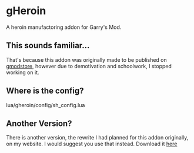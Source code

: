 # gHeroin
 A heroin manufactoring addon for Garry's Mod.

## This sounds familiar...
That's because this addon was originally made to be published on [gmodstore](https://www.gmodstore.com/), however due to demotivation and schoolwork, I stopped working on it.

## Where is the config?
lua/gheroin/config/sh_config.lua

## Another Version?
There is another version, the rewrite I had planned for this addon originally, on my website. I would suggest you use that instead. Download it [here]()